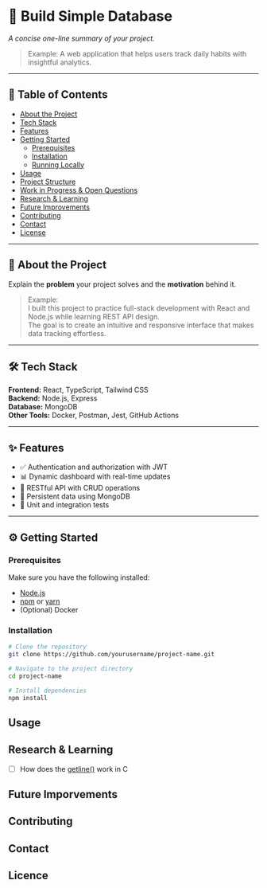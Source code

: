 
# 🚀 Build Simple Database

_A concise one-line summary of your project._
> Example: A web application that helps users track daily habits with insightful analytics.

---

## 🧭 Table of Contents
- [About the Project](#about-the-project)
- [Tech Stack](#tech-stack)
- [Features](#features)
- [Getting Started](#getting-started)
  - [Prerequisites](#prerequisites)
  - [Installation](#installation)
  - [Running Locally](#running-locally)
- [Usage](#usage)
- [Project Structure](#project-structure)
- [Work in Progress & Open Questions](#work-in-progress--open-questions)
- [Research & Learning](#research--learning)
- [Future Improvements](#future-improvements)
- [Contributing](#contributing)
- [Contact](#contact)
- [License](#license)

---

## 🧠 About the Project

Explain the **problem** your project solves and the **motivation** behind it.

> Example:  
> I built this project to practice full-stack development with React and Node.js while learning REST API design.  
> The goal is to create an intuitive and responsive interface that makes data tracking effortless.

---

## 🛠 Tech Stack

**Frontend:** React, TypeScript, Tailwind CSS  
**Backend:** Node.js, Express  
**Database:** MongoDB  
**Other Tools:** Docker, Postman, Jest, GitHub Actions

---

## ✨ Features

- ✅ Authentication and authorization with JWT  
- 📊 Dynamic dashboard with real-time updates  
- 🧩 RESTful API with CRUD operations  
- 💾 Persistent data using MongoDB  
- 🧪 Unit and integration tests  

---

## ⚙️ Getting Started


### Prerequisites
Make sure you have the following installed:
- [Node.js](https://nodejs.org/)
- [npm](https://www.npmjs.com/) or [yarn](https://yarnpkg.com/)
- (Optional) Docker

### Installation

```bash
# Clone the repository
git clone https://github.com/yourusername/project-name.git

# Navigate to the project directory
cd project-name

# Install dependencies
npm install
```

## Usage 

## Research & Learning
+ [ ] How does the [getline()](https://man7.org/linux/man-pages/man3/getline.3.html) work in C 

## Future Imporvements

## Contributing 

## Contact 

## Licence
